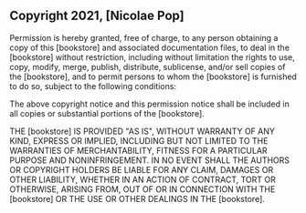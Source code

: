 ## Copyright 2021, [Nicolae Pop]

Permission is hereby granted, free of charge, to any person obtaining a copy of this [bookstore] and associated documentation files, to deal in the [bookstore] without restriction, including without limitation the rights to use, copy, modify, merge, publish, distribute, sublicense, and/or sell copies of the [bookstore], and to permit persons to whom the [bookstore] is furnished to do so, subject to the following conditions:

The above copyright notice and this permission notice shall be included in all copies or substantial portions of the [bookstore].

THE [bookstore] IS PROVIDED "AS IS", WITHOUT WARRANTY OF ANY KIND, EXPRESS OR IMPLIED, INCLUDING BUT NOT LIMITED TO THE WARRANTIES OF MERCHANTABILITY, FITNESS FOR A PARTICULAR PURPOSE AND NONINFRINGEMENT. IN NO EVENT SHALL THE AUTHORS OR COPYRIGHT HOLDERS BE LIABLE FOR ANY CLAIM, DAMAGES OR OTHER LIABILITY, WHETHER IN AN ACTION OF CONTRACT, TORT OR OTHERWISE, ARISING FROM, OUT OF OR IN CONNECTION WITH THE [bookstore] OR THE USE OR OTHER DEALINGS IN THE [bookstore].
